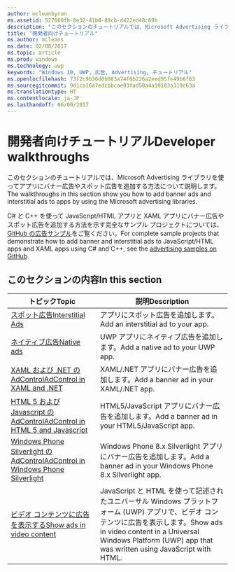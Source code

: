 ```yaml
---
author: mcleanbyron
ms.assetid: 527660fb-8e32-41b4-89cb-d422ed48c69b
description: "このセクションのチュートリアルでは、Microsoft Advertising ライブラリを使ってアプリにバナー広告やスポット広告を追加する方法について説明します。"
title: "開発者向けチュートリアル"
ms.author: mcleans
ms.date: 02/08/2017
ms.topic: article
ms.prod: windows
ms.technology: uwp
keywords: "Windows 10, UWP, 広告, Advertising, チュートリアル"
ms.openlocfilehash: 73f2c9b36d0b083a74f6b226a2eed95fe49b6f63
ms.sourcegitcommit: 9d1ca16a7edcbbcae03fad50a4a10183a319c63a
ms.translationtype: HT
ms.contentlocale: ja-JP
ms.lasthandoff: 06/09/2017
---
```

# <a name="developer-walkthroughs"></a><span data-ttu-id="13baf-104">開発者向けチュートリアル</span><span class="sxs-lookup"><span data-stu-id="13baf-104">Developer walkthroughs</span></span>

<span data-ttu-id="13baf-105">このセクションのチュートリアルでは、Microsoft Advertising ライブラリを使ってアプリにバナー広告やスポット広告を追加する方法について説明します。</span><span class="sxs-lookup"><span data-stu-id="13baf-105">The walkthroughs in this section show you how to add banner ads and interstitial ads to apps by using the Microsoft advertising libraries.</span></span>

<span data-ttu-id="13baf-106">C# と C++ を使って JavaScript/HTML アプリと XAML アプリにバナー広告やスポット広告を追加する方法を示す完全なサンプル プロジェクトについては、[GitHub の広告サンプル](http://aka.ms/githubads)をご覧ください。</span><span class="sxs-lookup"><span data-stu-id="13baf-106">For complete sample projects that demonstrate how to add banner and interstitial ads to JavaScript/HTML apps and XAML apps using C# and C++, see the [advertising samples on GitHub](http://aka.ms/githubads).</span></span>

## <a name="in-this-section"></a><span data-ttu-id="13baf-107">このセクションの内容</span><span class="sxs-lookup"><span data-stu-id="13baf-107">In this section</span></span>

|  <span data-ttu-id="13baf-108">トピック</span><span class="sxs-lookup"><span data-stu-id="13baf-108">Topic</span></span>    | <span data-ttu-id="13baf-109">説明</span><span class="sxs-lookup"><span data-stu-id="13baf-109">Description</span></span> |               
|----------|-------|
| [<span data-ttu-id="13baf-110">スポット広告</span><span class="sxs-lookup"><span data-stu-id="13baf-110">Interstitial Ads</span></span>](interstitial-ads.md)    | <span data-ttu-id="13baf-111">アプリにスポット広告を追加します。</span><span class="sxs-lookup"><span data-stu-id="13baf-111">Add an interstitial ad to your app.</span></span>       |
| [<span data-ttu-id="13baf-112">ネイティブ広告</span><span class="sxs-lookup"><span data-stu-id="13baf-112">Native ads</span></span>](native-ads.md)       | <span data-ttu-id="13baf-113">UWP アプリにネイティブ広告を追加します。</span><span class="sxs-lookup"><span data-stu-id="13baf-113">Add a native ad to your UWP app.</span></span>  |
| [<span data-ttu-id="13baf-114">XAML および .NET の AdControl</span><span class="sxs-lookup"><span data-stu-id="13baf-114">AdControl in XAML and .NET</span></span>](adcontrol-in-xaml-and--net.md)     | <span data-ttu-id="13baf-115">XAML/.NET アプリにバナー広告を追加します。</span><span class="sxs-lookup"><span data-stu-id="13baf-115">Add a banner ad in your XAML/.NET app.</span></span>        |
| [<span data-ttu-id="13baf-116">HTML 5 および Javascript の AdControl</span><span class="sxs-lookup"><span data-stu-id="13baf-116">AdControl in HTML 5 and Javascript</span></span>](adcontrol-in-html-5-and-javascript.md)     | <span data-ttu-id="13baf-117">HTML5/JavaScript アプリにバナー広告を追加します。</span><span class="sxs-lookup"><span data-stu-id="13baf-117">Add a banner ad in your HTML5/JavaScript app.</span></span>        |
| [<span data-ttu-id="13baf-118">Windows Phone Silverlight の AdControl</span><span class="sxs-lookup"><span data-stu-id="13baf-118">AdControl in Windows Phone Silverlight</span></span>](adcontrol-in-windows-phone-silverlight.md)       | <span data-ttu-id="13baf-119">Windows Phone 8.x Silverlight アプリにバナー広告を追加します。</span><span class="sxs-lookup"><span data-stu-id="13baf-119">Add a banner ad in your Windows Phone 8.x Silverlight app.</span></span> |
| [<span data-ttu-id="13baf-120">ビデオ コンテンツに広告を表示する</span><span class="sxs-lookup"><span data-stu-id="13baf-120">Show ads in video content</span></span>](add-advertisements-to-video-content.md)     |  <span data-ttu-id="13baf-121">JavaScript と HTML を使って記述されたユニバーサル Windows プラットフォーム (UWP) アプリで、ビデオ コンテンツに広告を表示します。</span><span class="sxs-lookup"><span data-stu-id="13baf-121">Show ads in video content in a Universal Windows Platform (UWP) app that was written using JavaScript with HTML.</span></span> |



 

 
